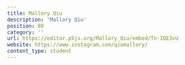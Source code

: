 ```yaml
---
title: Mallory Qiu
description: 'Mallory Qiu'
position: 08
category: ''
url: https://editor.p5js.org/Mallory_Qiu/embed/Tn-IQE3vU
website: https://www.instagram.com/qiumallory/
content_type: student
---
```

